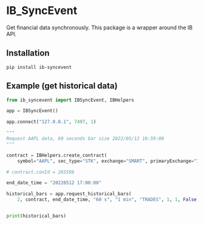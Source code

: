 # IB_SyncEvent

Get financial data synchronously. This package is a wrapper around the IB API.

## Installation

```
pip install ib-syncevent
```

## Example (get historical data)
```python
from ib_syncevent import IBSyncEvent, IBHelpers

app = IBSyncEvent()

app.connect("127.0.0.1", 7497, 1)

"""
Request AAPL data, 60 seconds bar size 2022/05/12 16:59:00
"""

contract = IBHelpers.create_contract(
    symbol="AAPL", sec_type="STK", exchange="SMART", primaryExchange="ISLAND", currency="USD")

# contract.conId = 265598

end_date_time = "20220512 17:00:00"

historical_bars = app.request_historical_bars(
    2, contract, end_date_time, "60 s", "1 min", "TRADES", 1, 1, False, None)


print(historical_bars)
